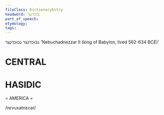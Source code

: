 ```yaml
---
fileClass: DictionaryEntry
headword: נבֿוכדנצר
part_of_speech: 
etymology: 
tags: 
---
```

נבֿוכדנצר
נְבוּכַדְנֶצַּר
'Nebuchadnezzar II (king of Babylon, lived 562-634 BCE)'

CENTRAL
========

HASIDIC
=======
= AMERICA = 

/nɛvuxatnɛcər/
